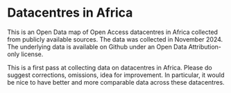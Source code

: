 # Datacentres in Africa

This is an Open Data map of Open Access datacentres in Africa collected from publicly available sources. The data was collected in November 2024. The underlying data is available on Github under an Open Data Attribution-only license.

This is a first pass at collecting data on datacentres in Africa.  Please do suggest corrections, omissions, idea for improvement.  In particular, it would be nice to have better and more comparable data across these datacentres.